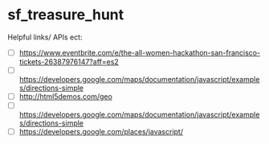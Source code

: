 # sf_treasure_hunt

Helpful links/ APIs ect:
-[ ] https://www.eventbrite.com/e/the-all-women-hackathon-san-francisco-tickets-26387976147?aff=es2
-[ ] https://developers.google.com/maps/documentation/javascript/examples/directions-simple
-[ ] http://html5demos.com/geo
-[ ] https://developers.google.com/maps/documentation/javascript/examples/directions-simple
-[ ] https://developers.google.com/places/javascript/
